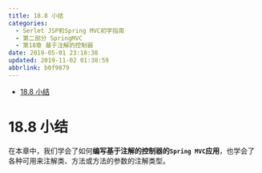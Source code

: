 ```yaml
---
title: 18.8 小结
categories: 
  - Serlet JSP和Spring MVC初学指南
  - 第二部分 SpringMVC
  - 第18章 基于注解的控制器
date: 2019-05-01 23:18:38
updated: 2019-11-02 01:38:59
abbrlink: b0f9879
---
```

- [18.8 小结](/ReadingNotes/b0f9879/#18-8-小结)

<!--more-->
<script src="https://cdn.bootcss.com/jquery/3.4.0/jquery.slim.min.js"></script>
<script>$(document).ready(function () {$(".post-body > ul:nth-child(1)").hide();});</script>

<!--end-->
# 18.8 小结 #
在本章中，我们学会了如何**编写基于注解的控制器的`Spring MVC`应用**，也学会了各种可用来注解类、方法或方法的参数的注解类型。

